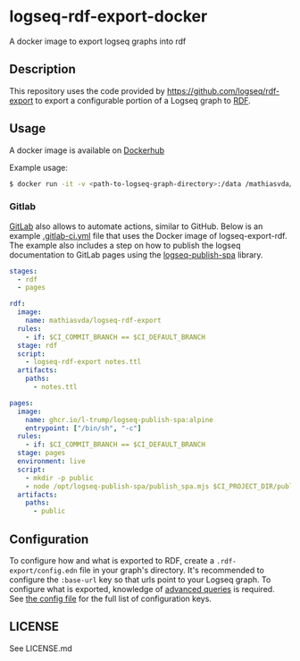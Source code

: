 # logseq-rdf-export-docker

A docker image to export logseq graphs into rdf

## Description

This repository uses the code provided by https://github.com/logseq/rdf-export to export a
configurable portion of a Logseq graph to [RDF](https://www.w3.org/RDF/).

## Usage

A docker image is available on [Dockerhub](https://hub.docker.com/r/mathiasvda/logseq-rdf-export)

Example usage:

```sh
$ docker run -it -v <path-to-logseq-graph-directory>:/data /mathiasvda/logseq-rdf-export logseq-rdf-export docs.ttl
```

### Gitlab

[GitLab](https://gitlab.com/) also allows to automate actions, similar to GitHub. Below is an example [.gitlab-ci.yml](https://docs.gitlab.com/ee/ci/) file that uses the Docker image of logseq-export-rdf. The example also includes a step on how to publish the logseq documentation to GitLab pages using the [logseq-publish-spa](https://github.com/logseq/publish-spa) library.

```yml
stages:
  - rdf
  - pages

rdf:
  image:
    name: mathiasvda/logseq-rdf-export
  rules:
    - if: $CI_COMMIT_BRANCH == $CI_DEFAULT_BRANCH
  stage: rdf
  script:
    - logseq-rdf-export notes.ttl
  artifacts:
    paths:
      - notes.ttl

pages:
  image:
    name: ghcr.io/l-trump/logseq-publish-spa:alpine
    entrypoint: ["/bin/sh", "-c"]
  rules:
    - if: $CI_COMMIT_BRANCH == $CI_DEFAULT_BRANCH
  stage: pages
  environment: live
  script:
    - mkdir -p public
    - node /opt/logseq-publish-spa/publish_spa.mjs $CI_PROJECT_DIR/public --static-directory /opt/logseq-static --directory $CI_PROJECT_DIR --theme-mode $THEME --accent-color $ACCENT_COLOR
  artifacts:
    paths:
      - public
```

## Configuration

To configure how and what is exported to RDF, create a `.rdf-export/config.edn`
file in your graph's directory. It's recommended to configure the `:base-url`
key so that urls point to your Logseq graph. To configure what is exported,
knowledge of [advanced
queries](https://docs.logseq.com/#/page/advanced%20queries) is required. See
[the config
file](https://github.com/logseq/rdf-export/blob/main/src/logseq/rdf_export/config.cljs)
for the full list of configuration keys.

## LICENSE

See LICENSE.md
